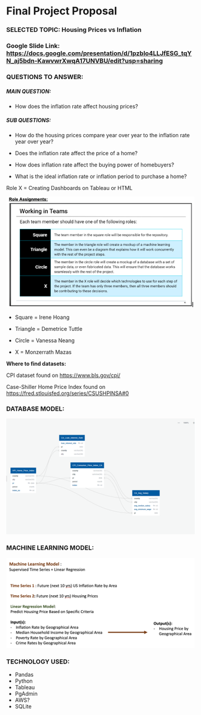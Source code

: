 # Final Project Proposal

### SELECTED TOPIC: Housing Prices vs Inflation  

### Google Slide Link: https://docs.google.com/presentation/d/1pzblo4LLJfESG_tqYN_aj5bdn-KawvwrXwqA17UNVBU/edit?usp=sharing 


### QUESTIONS TO ANSWER: 

##### MAIN QUESTION: 
- How does the inflation rate affect housing prices? 

##### SUB QUESTIONS:
- How do the housing prices compare year over year  to the inflation rate year over year?

- Does the inflation rate affect the price of a home?

- How does inflation rate affect the buying power of homebuyers?

- What is the ideal inflation rate or inflation period to purchase a home?

Role X = Creating Dashboards on Tableau or HTML

![IMAGE_SET](https://github.com/dpTuttle/final_project/blob/main/Segment_1_Deliverables/teams_assign.png)

- Square = Irene Hoang

- Triangle = Demetrice Tuttle

- Circle = Vanessa Neang

- X = Monzerrath Mazas

**Where to find datasets:**

CPI dataset found on https://www.bls.gov/cpi/

Case-Shiller Home Price Index found on https://fred.stlouisfed.org/series/CSUSHPINSA#0



### DATABASE MODEL:

![ERD DIAGRAM](https://github.com/dpTuttle/final_project/blob/main/Segment_1_Deliverables/ERD_Diagram_DB.png)



### MACHINE LEARNING MODEL:

![ML MODEL](https://github.com/dpTuttle/final_project/blob/main/Segment_1_Deliverables/ml_model.png)


### TECHNOLOGY USED:
- Pandas
- Python
- Tableau 
- PgAdmin
- AWS?
- SQLite





